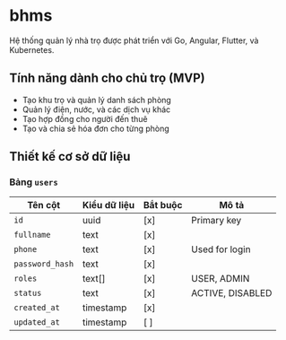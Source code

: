 # bhms
Hệ thống quản lý nhà trọ được phát triển với Go, Angular, Flutter, và Kubernetes.

## Tính năng dành cho chủ trọ (MVP)
- Tạo khu trọ và quản lý danh sách phòng
- Quản lý điện, nước, và các dịch vụ khác
- Tạo hợp đồng cho người đến thuê
- Tạo và chia sẻ hóa đơn cho từng phòng

## Thiết kế cơ sở dữ liệu

### Bảng `users`

| Tên cột         | Kiểu dữ liệu | Bắt buộc | Mô tả            |
|-----------------|--------------|----------|------------------|
| `id`            | uuid         | [x]      | Primary key      |
| `fullname`      | text         | [x]      |                  |
| `phone`         | text         | [x]      | Used for login   |
| `password_hash` | text         | [x]      |                  |
| `roles`         | text[]       | [x]      | USER, ADMIN      |
| `status`        | text         | [x]      | ACTIVE, DISABLED |
| `created_at`    | timestamp    | [x]      |                  |
| `updated_at`    | timestamp    | [ ]      |                  |
